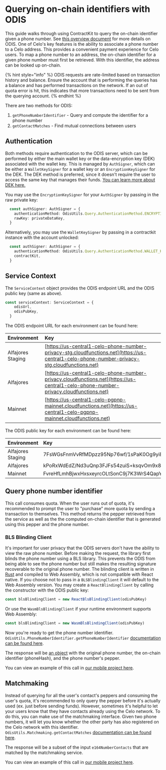 # Querying on-chain identifiers with ODIS

This guide walks through using ContractKit to query the on-chain identifier given a phone number. See [this overview document](../../celo-codebase/protocol/identity/phone-number-privacy.md) for more details on ODIS. One of Celo's key features is the ability to associate a phone number to a Celo address. This provides a convenient payment experience for Celo users. To map a phone number to an address, the on-chain identifier for a given phone number must first be retrieved. With this identifier, the address can be looked up on-chain.

{% hint style="info" %}
ODIS requests are rate-limited based on transaction history and balance. Ensure the account that is performing the queries has a balance and has performed transactions on the network. If an out of quota error is hit, this indicates that more transactions need to be sent from the querying account.
{% endhint %}

There are two methods for ODIS:

1. `getPhoneNumberIdentifier` - Query and compute the identifier for a phone number
2. `getContactMatches` - Find mutual connections between users

## Authentication

Both methods require authentication to the ODIS server, which can be performed by either the main wallet key or the data-encryption key \(DEK\) associated with the wallet key. This is managed by `AuthSigner`, which can be either a `WalletKeySigner` for a wallet key or an `EncryptionKeySigner` for the DEK. The DEK method is preferred, since it doesn't require the user to access the same key that manages their funds. [You can learn more about DEK here.](https://github.com/celo-org/celo-monorepo/tree/c33a5ef8785cd368bdcd69d6d8af838121a1fd4c/packages/docs/developer-resources/contractkit/data-encryption-key.md)

You may use the `EncryptionKeySigner` for your `AuthSigner` by passing in the raw private key:

```typescript
  const authSigner: AuthSigner = {
    authenticationMethod: OdisUtils.Query.AuthenticationMethod.ENCRYPTION_KEY,
    rawKey: privateDataKey,
  }
```

Alternatively, you may use the `WalletKeySigner` by passing in a contractkit instance with the account unlocked:

```typescript
  const authSigner: AuthSigner = {
    authenticationMethod: OdisUtils.Query.AuthenticationMethod.WALLET_KEY,
    contractKit,
  }
```

## Service Context

The `ServiceContext` object provides the ODIS endpoint URL and the ODIS public key \(same as above\).

```typescript
const serviceContext: ServiceContext = {
    odisUrl,
    odisPubKey,
  }
```

The ODIS endpoint URL for each environment can be found here:

| Environment | Key |
| :--- | :--- |
| Alfajores Staging | [https://us-central1-celo-phone-number-privacy-stg.cloudfunctions.net](https://us-central1-celo-phone-number-privacy-stg.cloudfunctions.net) |
| Alfajores | [https://us-central1-celo-phone-number-privacy.cloudfunctions.net](https://us-central1-celo-phone-number-privacy.cloudfunctions.net) |
| Mainnet | [https://us-central1-celo-pgpnp-mainnet.cloudfunctions.net](https://us-central1-celo-pgpnp-mainnet.cloudfunctions.net) |

The ODIS public key for each environment can be found here:

| Environment | Key |
| :--- | :--- |
| Alfajores Staging | 7FsWGsFnmVvRfMDpzz95Np76wf/1sPaK0Og9yiB+P8QbjiC8FV67NBans9hzZEkBaQMhiapzgMR6CkZIZPvgwQboAxl65JWRZecGe5V3XO4sdKeNemdAZ2TzQuWkuZoA |
| Alfajores | kPoRxWdEdZ/Nd3uQnp3FJFs54zuiS+ksqvOm9x8vY6KHPG8jrfqysvIRU0wtqYsBKA7SoAsICMBv8C/Fb2ZpDOqhSqvr/sZbZoHmQfvbqrzbtDIPvUIrHgRS0ydJCMsA |
| Mainnet | FvreHfLmhBjwxHxsxeyrcOLtSonC9j7K3WrS4QapYsQH6LdaDTaNGmnlQMfFY04Bp/K4wAvqQwO9/bqPVCKf8Ze8OZo8Frmog4JY4xAiwrsqOXxug11+htjEe1pj4uMA |

## Query phone number identifier

This call consumes quota. When the user runs out of quota, it's recommended to prompt the user to "purchase" more quota by sending a transaction to themselves. This method returns the pepper retrieved from the service as well as the the computed on-chain identifier that is generated using this pepper and the phone number.

### BLS Blinding Client

It's important for user privacy that the ODIS servers don't have the ability to view the raw phone number. Before making the request, the library first blinds the phone number using a BLS library. This prevents the ODIS from being able to see the phone number but still makes the resulting signature recoverable to the original phone number. The blinding client is written in [Rust](https://github.com/celo-org/celo-threshold-bls-rs) and compiled to Web Assembly, which is not compatible with React native. If you choose not to pass in a `BLSBlindingClient` it will default to the Web Assembly version. You may create a `ReactBlindingClient` by calling the constructor with the ODIS public key:

```typescript
const blsBlindingClient = new ReactBlsBlindingClient(odisPubKey)
```

Or use the `WasmBlsBlindingClient` if your runtime environment supports Web Assembly:

```typescript
const blsBlindingClient = new WasmBlsBlindingClient(odisPubKey)
```

Now you're ready to get the phone number identifier. `OdisUtils.PhoneNumberIdentifier.getPhoneNumberIdentifier` [documentation can be found here](../summary/modules/_identity_odis_phone_number_identifier_.md#getphonenumberidentifier).

The response will be [an object](../summary/interfaces/_identity_odis_phone_number_identifier_.phonenumberhashdetails.md) with the original phone number, the on-chain identifier \(phoneHash\), and the phone number's pepper.

You can view an example of this call in [our mobile project here](https://github.com/celo-org/celo-monorepo/blob/master/packages/mobile/src/identity/privateHashing.ts).

## Matchmaking

Instead of querying for all the user's contact's peppers and consuming the user's quota, it's recommended to only query the pepper before it's actually used \(ex. just before sending funds\). However, sometimes it's helpful to let your users know that they have contacts already using the Celo network. To do this, you can make use of the matchmaking interface. Given two phone numbers, it will let you know whether the other party has also registered on the Celo network with this identifier. `OdisUtils.Matchmaking.getContactMatches` [documentation can be found here](../summary/modules/_identity_odis_matchmaking_.md#getcontactmatches).

The response will be a subset of the input `e164NumberContacts` that are matched by the matchmaking service.

You can view an example of this call in [our mobile project here](https://github.com/celo-org/celo-monorepo/blob/master/packages/mobile/src/identity/matchmaking.ts).

